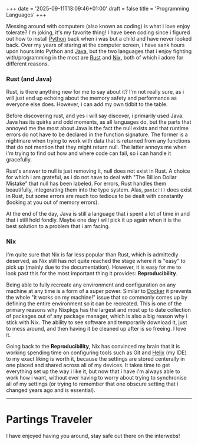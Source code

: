 +++
date = '2025-09-11T13:09:46+01:00'
draft = false
title = 'Programming Languages'
+++

Messing around with computers (also known as coding) is what i love enjoy tolerate? I'm joking, it's my favorite thing! I have been coding since i figured out how to install [Python](https://www.python.org/) back when i was but a child and have never looked back. Over my years of staring at the computer screen, i have sank hours upon hours into Python and [Java](https://dev.java/learn/), but the two languages that i enjoy fighting with/programming in the most are [Rust](https://www.rust-lang.org/) and [Nix](https://nixos.org/), both of which i adore for different reasons.

### Rust (and Java)

Rust, is there anything new for me to say about it? I'm not really sure, as i will just end up echoing about the memory safety and performance as everyone else does. However, i can add my own tidbit to the table.

Before discovering rust, and yes i will say discover, i primarily used Java. Java has its quirks and odd moments, as all languages do, but the parts that annoyed me the most about Java is the fact the null exists and that runtime errors do not have to be declared in the function signature. The former is a nightmare when trying to work with data that is returned from any functions that do not mention that they might return null. The latter annoys me when i'm trying to find out how and where code can fail, so i can handle it gracefully.

Rust's answer to null is just removing it, null does not exist in Rust. A choice for which i am grateful, as i do not have to deal with "The Billion Dollar Mistake" that null has been labeled. For errors, Rust handles them beautifully, integerating them into the type system. Alas, `panic!()` does exist in Rust, but some errors are much too tedious to be dealt with constantly (looking at you out of memory errors).

At the end of the day, Java is still a language that i spent a lot of time in and that i still hold fondly. Maybe one day i will pick it up again when it is the best solution to a problem that i am facing.

### Nix

I'm quite sure that Nix is far less popular than Rust, which is admittedly deserved, as Nix still has not quite reached the stage where it is "easy" to pick up (mainly due to the documentation). However, it is easy for me to look past this for the most important thing it provides: **Reproducibility**.

Being able to fully recreate any environment and configuration on any machine at any time is a form of a super power. Similar to [Docker](https://www.docker.com/) it prevents the whole "it works on my machine!" issue that so commonly comes up by defining the entire environment so it can be recreated. This is one of the primary reasons why Nixpkgs has the largest and most up to date collection of packages out of any package manager, which is also a big reason why i stick with Nix. The ability to see software and temporarily download it, just to mess around, and then having it be cleaned up after is so freeing. I love it.

Going back to the **Reproducibility**, Nix has convinced my brain that it is working spending time on configuring tools such as Git and [Helix](https://helix-editor.com/) (my IDE) to my exact liking is worth it, because the settings are stored centerally in one placed and shared across all of my devices. It takes time to get everything set up the way i like it, but now that i have i'm always able to work how i want, without ever having to worry about trying to synchronise all of my settings (or trying to remember that one obscure setting that i changed years ago and is essential).

* * *

Partings Traveler
=================

I have enjoyed having you around, stay safe out there on the interwebs!
